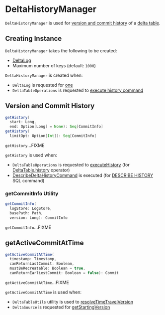 # DeltaHistoryManager

`DeltaHistoryManager` is used for [version and commit history](#getHistory) of a [delta table](#deltaLog).

## Creating Instance

`DeltaHistoryManager` takes the following to be created:

* <span id="deltaLog"> [DeltaLog](DeltaLog.md)
* <span id="maxKeysPerList"> Maximum number of keys (default: `1000`)

`DeltaHistoryManager` is created when:

* `DeltaLog` is requested for [one](DeltaLog.md#history)
* `DeltaTableOperations` is requested to [execute history command](DeltaTableOperations.md#executeHistory)

## <span id="getHistory"> Version and Commit History

```scala
getHistory(
  start: Long,
  end: Option[Long] = None): Seq[CommitInfo]
getHistory(
  limitOpt: Option[Int]): Seq[CommitInfo]
```

`getHistory`...FIXME

`getHistory` is used when:

* `DeltaTableOperations` is requested to [executeHistory](DeltaTableOperations.md#executeHistory) (for [DeltaTable.history](DeltaTable.md#history) operator)
* [DescribeDeltaHistoryCommand](commands/DescribeDeltaHistoryCommand.md) is executed (for [DESCRIBE HISTORY](sql/index.md#DESCRIBE-HISTORY) SQL command)

### <span id="getCommitInfo"> getCommitInfo Utility

```scala
getCommitInfo(
  logStore: LogStore,
  basePath: Path,
  version: Long): CommitInfo
```

`getCommitInfo`...FIXME

## <span id="getActiveCommitAtTime"> getActiveCommitAtTime

```scala
getActiveCommitAtTime(
  timestamp: Timestamp,
  canReturnLastCommit: Boolean,
  mustBeRecreatable: Boolean = true,
  canReturnEarliestCommit: Boolean = false): Commit
```

`getActiveCommitAtTime`...FIXME

`getActiveCommitAtTime` is used when:

* `DeltaTableUtils` utility is used to [resolveTimeTravelVersion](DeltaTableUtils.md#resolveTimeTravelVersion)
* `DeltaSource` is requested for [getStartingVersion](DeltaSource.md#getStartingVersion)
